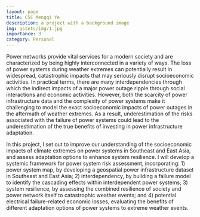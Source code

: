```yaml
---
layout: page
title: CSC Mengqi Ye
description: a project with a background image
img: assets/img/1.jpg
importance: 3
category: Personal
---
```


Power networks provide vital services for a modern society and are characterized by being highly interconnected in a variety of ways. The loss of power systems during weather extremes can potentially result in widespread, catastrophic impacts that may seriously disrupt socioeconomic activities. In practical terms, there are many interdependencies through which the indirect impacts of a major power outage ripple through social interactions and economic activities. However, both the scarcity of power infrastructure data and the complexity of power systems make it challenging to model the exact socioeconomic impacts of power outages in the aftermath of weather extremes. As a result, underestimation of the risks associated with the failure of power systems could lead to the underestimation of the true benefits of investing in power infrastructure adaptation.

In this project, I set out to improve our understanding of the socioeconomic impacts of climate extremes on power systems in Southeast and East Asia, and assess adaptation options to enhance system resilience. I will develop a systemic framework for power system risk assessment, incorporating: 1) power system map, by developing a geospatial power infrastructure dataset in Southeast and East Asia; 2) interdependency, by building a failure model to identify the cascading effects within interdependent power systems; 3) system resilience, by assessing the combined resilience of society and power network itself to catastrophic weather events; and 4) potential electrical failure-related economic losses, evaluating the benefits of different adaptation options of power systems to extreme weather events.
